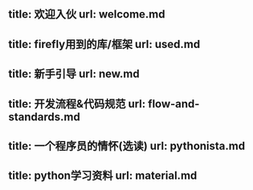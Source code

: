 title: 欢迎入伙
url: welcome.md
-------
title: firefly用到的库/框架
url: used.md
-------
title: 新手引导
url: new.md
-------
title: 开发流程&代码规范
url: flow-and-standards.md
-------
title: 一个程序员的情怀(选读)
url: pythonista.md
-------
title: python学习资料
url: material.md
-------
